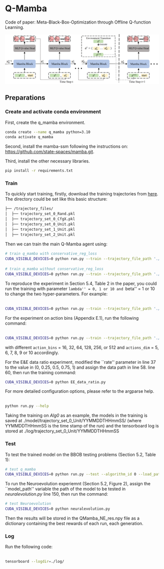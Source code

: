 # Q-Mamba

Code of paper: Meta-Black-Box-Optimization through Offline Q-function Learning.


![Mamba-DAC Architecture](./src/qmamba.png)

## Preparations

### Create and activate conda environment
First, create the q_mamba environment.
```bash
conda create --name q_mamba python=3.10
conda activate q_mamba
```

Second, install the mamba-ssm following the instructions on: https://github.com/state-spaces/mamba.git.

Third, install the other necessary libraries.
```bash
pip install -r requirements.txt
```

### Train
To quickly start training, 
firstly, download the training trajectories from [here](https://github.com/GMC-DRL/Q-Mamba/tree/main). The directory could be set like this basic structure:
```bash
├── /trajectory_files/
│  ├── trajectory_set_0_Rand.pkl
│  ├── trajectory_set_0_CfgX.pkl  
│  ├── trajectory_set_0_Unit.pkl   
│  ├── trajectory_set_1_Unit.pkl   
│  ├── trajectory_set_2_Unit.pkl                     
```
Then we can train the main Q-Mamba agent using:

```bash
# train q_mamba with conservative_reg_loss 
CUDA_VISIBLE_DEVICES=0 python run.py --train --trajectory_file_path './trajectory_files/trajectory_set_0_Unit.pkl' --has_conservative_reg_loss 

# train q_mamba without conservative_reg_loss
CUDA_VISIBLE_DEVICES=0 python run.py --train --trajectory_file_path './trajectory_files/trajectory_set_0_Unit.pkl' 

```

To reproduce the experiment in Section 5.4, Table 2 in the paper, you could run the training with parameter ``lambda'' = 0, 1 or 10 and ``beta'' = 1 or 10 to change the two hyper-parameters. For example:

```bash

CUDA_VISIBLE_DEVICES=0 python run.py --train --trajectory_file_path './trajectory_files/trajectory_set_0_Unit.pkl' --has_conservative_reg_loss --lambda=1 --beta=1

```

For the experiment on action bins (Appendix E.1), run the following command:
```bash

CUDA_VISIBLE_DEVICES=0 python run.py --train --trajectory_file_path './trajectory_files/trajectory_set_0_Unit.pkl' --has_conservative_reg_loss --action_bins 16 --actions_dim 5

```
with different `action_bins` = 16, 32, 64, 128, 256, or 512 and `actions_dim` = 5, 6, 7, 8, 9 or 10 accordingly.

For the E&E data ratio experiment, modified the ``rate'' parameter in line 37 to the value in (0, 0.25, 0.5, 0.75, 1) and assign the data path in line 58. line 60, then run the training command:

```bash
CUDA_VISIBLE_DEVICES=0 python EE_data_ratio.py

```

For more detailed configuration options, please refer to the argparse help. 

```bash

python run.py --help

```

Taking the training on _Alg0_ as an example, the models in the training is saved at ./model/trajectory_set_0_Unit/YYMMDDTHHmmSS/ (where YYMMDDTHHmmSS is the time stamp of the run) and the tensorboard log is stored at ./log/trajectory_set_0_Unit/YYMMDDTHHmmSS 

### Test
To test the trained model on the BBOB testing problems (Section 5.2, Table 1):
```bash
# test q_mamba 
CUDA_VISIBLE_DEVICES=0 python run.py --test --algorithm_id 0 --load_path [MODEL_PATH] 

```

To run the Neuroevolution experiemnt (Section 5.2, Figure 2), assign the ``model_path'' variable the path of the model to be tested in _neuralevolution.py_ line 150, then run the command:
```bash
# test Neuroevolution 
CUDA_VISIBLE_DEVICES=0 python neuralevolution.py

```
Then the results will be stored in the QMamba_NE_res.npy file as a dictionary containing the best rewards of each run, each generation.


### Log
Run the following code:
```bash

tensorboard --logdir=./log/

```
